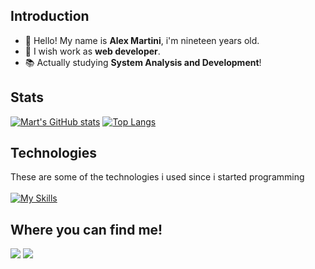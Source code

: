 ## Introduction
- 👋 Hello! My name is **Alex Martini**, i'm nineteen years old.
- 🚀 I wish work as **web developer**.
- 📚 Actually studying **System Analysis and Development**!


## Stats
[![Mart's GitHub stats](https://github-readme-stats.vercel.app/api?username=mart-sc&show_icons=true&theme=transparent)](https://github.com/mart-sc/github-readme-stats)
[![Top Langs](https://github-readme-stats.vercel.app/api/top-langs/?username=mart-sc&layout=compact)](https://github.com/mart-sc/github-readme-stats)


## Technologies
These are some of the technologies i used since i started programming<br><br>
[![My Skills](https://skillicons.dev/icons?i=js,html,css,java,python,spring,bootstrap,jquery,nodejs,react,angular,vue&theme=light)](https://skillicons.dev)


## Where you can find me!  
<div>
  <a href="mailto:alexmartini.sc@gmail.com"><img src="https://img.shields.io/badge/-Gmail-%23333?style=for-the-badge&amp;logo=gmail&amp;logoColor=white"></a>
  <a href="https://www.linkedin.com/in/mart-sc/" rel="nofollow"><img src="https://img.shields.io/badge/-LinkedIn-%230077B5?style=for-the-badge&amp;logo=linkedin&amp;logoColor=white"></a
</div>
